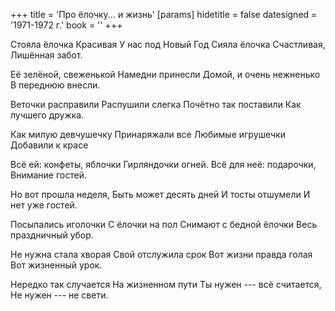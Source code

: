 +++
title = 'Про ёлочку... и жизнь'
[params]
  hidetitle = false
  datesigned = '1971-1972 г.'
  book = ''
+++
<!-- Про ёлочку... и жизнь -->

Стояла ёлочка
Красивая
У нас под Новый Год
Сияла ёлочка
Счастливая,
Лишённая забот.

Её зелёной, свеженькой
Намедни принесли
Домой, и очень нежненько
В переднюю внесли.

Веточки расправили
Распушили слегка
Почётно так поставили
Как лучшего дружка.

Как милую девчушечку
Принаряжали все
Любимые игрушечки
Добавили к красе

Всё ей: конфеты, яблочки
Гирляндочки огней.
Всё для неё: подарочки,
Внимание гостей.

Но вот прошла неделя,
Быть может десять дней
И тосты отшумели
И нет уже гостей.

Посыпались иголочки
С ёлочки на пол
Снимают с бедной ёлочки
Весь праздничный убор.

Не нужна стала хворая
Свой отслужила срок
Вот жизни правда голая
Вот жизненный урок.

Нередко так случается
На жизненном пути
Ты нужен --- всё считается,
Не нужен --- не свети.

<!-- [Илья- 1971-1972 г.] -->

